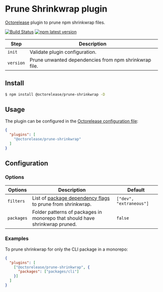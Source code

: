 # Prune Shrinkwrap plugin

[Octorelease](https://github.com/octorelease/octorelease) plugin to prune npm shrinkwrap files.

[![Build Status](https://github.com/octorelease/prune-shrinkwrap/workflows/Test/badge.svg)](https://github.com/octorelease/octorelease/actions?query=workflow%3ATest+branch%3Amaster)
[![npm latest version](https://img.shields.io/npm/v/@octorelease/prune-shrinkwrap/latest.svg)](https://www.npmjs.com/package/@octorelease/prune-shrinkwrap)
<!-- [![npm next version](https://img.shields.io/npm/v/@octorelease/prune-shrinkwrap/next.svg)](https://www.npmjs.com/package/@octorelease/prune-shrinkwrap) -->

| Step | Description |
|------|-------------|
| `init` | Validate plugin configuration. |
| `version` | Prune unwanted dependencies from npm shrinkwrap file. |

## Install

```bash
$ npm install @octorelease/prune-shrinkwrap -D
```

## Usage

The plugin can be configured in the [Octorelease configuration file](https://github.com/octorelease/octorelease/blob/master/docs/usage.md#configuration):

```json
{
  "plugins": [
    "@octorelease/prune-shrinkwrap"
  ]
}
```

## Configuration

### Options

| Options | Description | Default |
| ------- | ----------- | ------- |
| `filters` | List of [package dependency flags](https://github.com/npm/arborist#package-dependency-flags) to prune from shrinkwrap. | `["dev", "extraneous"]` |
| `packages` | Folder patterns of packages in monorepo that should have shrinkwrap pruned. | `false` |

### Examples

To prune shrinkwrap for only the CLI package in a monorepo:

```json
{
  "plugins": [
    ["@octorelease/prune-shrinkwrap", {
      "packages": ["packages/cli"]
    }]
  ]
}
```
